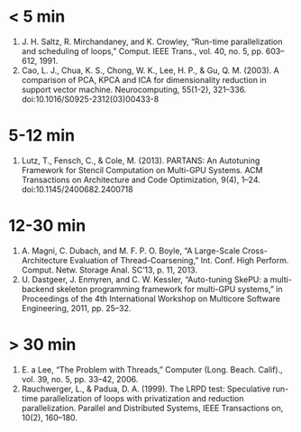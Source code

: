 # < 5 min

1. J. H. Saltz, R. Mirchandaney, and K. Crowley, “Run-time
   parallelization and scheduling of loops,” Comput. IEEE Trans.,
   vol. 40, no. 5, pp. 603–612, 1991.
1. Cao, L. J., Chua, K. S., Chong, W. K., Lee, H. P., & Gu,
   Q. M. (2003). A comparison of PCA, KPCA and ICA for dimensionality
   reduction in support vector machine. Neurocomputing, 55(1-2),
   321–336. doi:10.1016/S0925-2312(03)00433-8

# 5-12 min

1. Lutz, T., Fensch, C., & Cole, M. (2013). PARTANS: An Autotuning
   Framework for Stencil Computation on Multi-GPU Systems. ACM
   Transactions on Architecture and Code Optimization, 9(4),
   1–24. doi:10.1145/2400682.2400718

# 12-30 min

1. A. Magni, C. Dubach, and M. F. P. O. Boyle, “A Large-Scale
   Cross-Architecture Evaluation of Thread-Coarsening,”
   Int. Conf. High Perform. Comput. Netw. Storage Anal. SC’13,
   p. 11, 2013.
1. U. Dastgeer, J. Enmyren, and C. W. Kessler, “Auto-tuning SkePU: a
   multi-backend skeleton programming framework for multi-GPU
   systems,” in Proceedings of the 4th International Workshop on
   Multicore Software Engineering, 2011, pp. 25–32.

# > 30 min

1. E. a Lee, “The Problem with Threads,” Computer
   (Long. Beach. Calif)., vol. 39, no. 5, pp. 33–42, 2006.
1. Rauchwerger, L., & Padua, D. A. (1999). The LRPD test: Speculative
   run-time parallelization of loops with privatization and reduction
   parallelization. Parallel and Distributed Systems, IEEE
   Transactions on, 10(2), 160–180.
